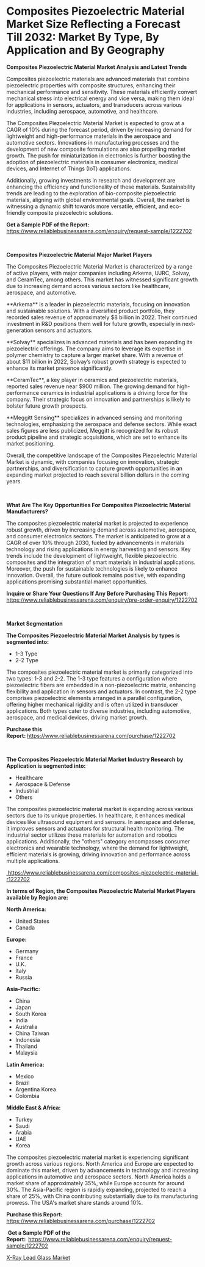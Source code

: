 <p><h1>Composites Piezoelectric Material Market Size Reflecting a Forecast Till 2032: Market By Type, By Application and By Geography</h1></p><p><strong>Composites Piezoelectric Material Market Analysis and Latest Trends</strong></p>
<p><p>Composites piezoelectric materials are advanced materials that combine piezoelectric properties with composite structures, enhancing their mechanical performance and sensitivity. These materials efficiently convert mechanical stress into electrical energy and vice versa, making them ideal for applications in sensors, actuators, and transducers across various industries, including aerospace, automotive, and healthcare.</p><p>The Composites Piezoelectric Material Market is expected to grow at a CAGR of 10% during the forecast period, driven by increasing demand for lightweight and high-performance materials in the aerospace and automotive sectors. Innovations in manufacturing processes and the development of new composite formulations are also propelling market growth. The push for miniaturization in electronics is further boosting the adoption of piezoelectric materials in consumer electronics, medical devices, and Internet of Things (IoT) applications.</p><p>Additionally, growing investments in research and development are enhancing the efficiency and functionality of these materials. Sustainability trends are leading to the exploration of bio-composite piezoelectric materials, aligning with global environmental goals. Overall, the market is witnessing a dynamic shift towards more versatile, efficient, and eco-friendly composite piezoelectric solutions.</p></p>
<p><strong>Get a Sample PDF of the Report:&nbsp;</strong> <a href="https://www.reliablebusinessarena.com/enquiry/request-sample/1222702?utm_campaign=1871&utm_medium=2&utm_source=Github&utm_content=ia&utm_term=05022025&utm_id=composites-piezoelectric-material">https://www.reliablebusinessarena.com/enquiry/request-sample/1222702</a></p>
<p>&nbsp;</p>
<p><strong>Composites Piezoelectric Material Major Market Players</strong></p>
<p><p>The Composites Piezoelectric Material Market is characterized by a range of active players, with major companies including Arkema, UJRC, Solvay, and CeramTec, among others. This market has witnessed significant growth due to increasing demand across various sectors like healthcare, aerospace, and automotive.</p><p>**Arkema** is a leader in piezoelectric materials, focusing on innovation and sustainable solutions. With a diversified product portfolio, they recorded sales revenue of approximately $8 billion in 2022. Their continued investment in R&D positions them well for future growth, especially in next-generation sensors and actuators.</p><p>**Solvay** specializes in advanced materials and has been expanding its piezoelectric offerings. The company aims to leverage its expertise in polymer chemistry to capture a larger market share. With a revenue of about $11 billion in 2022, Solvay’s robust growth strategy is expected to enhance its market presence significantly.</p><p>**CeramTec**, a key player in ceramics and piezoelectric materials, reported sales revenue near $900 million. The growing demand for high-performance ceramics in industrial applications is a driving force for the company. Their strategic focus on innovation and partnerships is likely to bolster future growth prospects.</p><p>**Meggitt Sensing** specializes in advanced sensing and monitoring technologies, emphasizing the aerospace and defense sectors. While exact sales figures are less publicized, Meggitt is recognized for its robust product pipeline and strategic acquisitions, which are set to enhance its market positioning.</p><p>Overall, the competitive landscape of the Composites Piezoelectric Material Market is dynamic, with companies focusing on innovation, strategic partnerships, and diversification to capture growth opportunities in an expanding market projected to reach several billion dollars in the coming years.</p></p>
<p>&nbsp;</p>
<p><strong>What Are The Key Opportunities For Composites Piezoelectric Material Manufacturers?</strong></p>
<p><p>The composites piezoelectric material market is projected to experience robust growth, driven by increasing demand across automotive, aerospace, and consumer electronics sectors. The market is anticipated to grow at a CAGR of over 10% through 2030, fueled by advancements in materials technology and rising applications in energy harvesting and sensors. Key trends include the development of lightweight, flexible piezoelectric composites and the integration of smart materials in industrial applications. Moreover, the push for sustainable technologies is likely to enhance innovation. Overall, the future outlook remains positive, with expanding applications promising substantial market opportunities.</p></p>
<p><strong>Inquire or Share Your Questions If Any Before Purchasing This Report:</strong> <a href="https://www.reliablebusinessarena.com/enquiry/pre-order-enquiry/1222702?utm_campaign=1871&utm_medium=2&utm_source=Github&utm_content=ia&utm_term=05022025&utm_id=composites-piezoelectric-material">https://www.reliablebusinessarena.com/enquiry/pre-order-enquiry/1222702</a></p>
<p>&nbsp;</p>
<p><strong>Market Segmentation</strong></p>
<p><strong>The Composites Piezoelectric Material Market Analysis by types is segmented into:</strong></p>
<p><ul><li>1-3 Type</li><li>2-2 Type</li></ul></p>
<p><p>The composites piezoelectric material market is primarily categorized into two types: 1-3 and 2-2. The 1-3 type features a configuration where piezoelectric fibers are embedded in a non-piezoelectric matrix, enhancing flexibility and application in sensors and actuators. In contrast, the 2-2 type comprises piezoelectric elements arranged in a parallel configuration, offering higher mechanical rigidity and is often utilized in transducer applications. Both types cater to diverse industries, including automotive, aerospace, and medical devices, driving market growth.</p></p>
<p><strong>Purchase this Report:&nbsp;</strong><a href="https://www.reliablebusinessarena.com/purchase/1222702?utm_campaign=1871&utm_medium=2&utm_source=Github&utm_content=ia&utm_term=05022025&utm_id=composites-piezoelectric-material">https://www.reliablebusinessarena.com/purchase/1222702</a></p>
<p>&nbsp;</p>
<p><strong>The Composites Piezoelectric Material Market Industry Research by Application is segmented into:</strong></p>
<p><ul><li>Healthcare</li><li>Aerospace & Defense</li><li>Industrial</li><li>Others</li></ul></p>
<p><p>The composites piezoelectric material market is expanding across various sectors due to its unique properties. In healthcare, it enhances medical devices like ultrasound equipment and sensors. In aerospace and defense, it improves sensors and actuators for structural health monitoring. The industrial sector utilizes these materials for automation and robotics applications. Additionally, the "others" category encompasses consumer electronics and wearable technology, where the demand for lightweight, efficient materials is growing, driving innovation and performance across multiple applications.</p></p>
<p><a href="https://www.reliablebusinessarena.com/composites-piezoelectric-material-r1222702?utm_campaign=1871&utm_medium=2&utm_source=Github&utm_content=ia&utm_term=05022025&utm_id=composites-piezoelectric-material">&nbsp;https://www.reliablebusinessarena.com/composites-piezoelectric-material-r1222702</a></p>
<p><strong>In terms of Region, the Composites Piezoelectric Material Market Players available by Region are:</strong></p>
<p>
    <p> <strong> North America: </strong>
        <ul>
            <li>United States</li>
            <li>Canada</li>
        </ul>
        </p> 
    <p> <strong> Europe: </strong>
        <ul>
            <li>Germany</li>
            <li>France</li>
            <li>U.K.</li>
            <li>Italy</li>
            <li>Russia</li>
        </ul>
        </p> 
    <p> <strong> Asia-Pacific: </strong>
        <ul>
            <li>China</li>
            <li>Japan</li>
            <li>South Korea</li>
            <li>India</li>
            <li>Australia</li>
            <li>China Taiwan</li>
            <li>Indonesia</li>
            <li>Thailand</li>
            <li>Malaysia</li>
        </ul>
        </p> 
    <p> <strong> Latin America: </strong>
        <ul>
            <li>Mexico</li>
            <li>Brazil</li>
            <li>Argentina Korea</li>
            <li>Colombia</li>
        </ul>
        </p> 
    <p> <strong> Middle East & Africa: </strong>
        <ul>
            <li>Turkey</li>
            <li>Saudi</li>
            <li>Arabia</li>
            <li>UAE</li>
            <li>Korea</li>
        </ul>
    </p>
    </p>
<p><p>The composites piezoelectric material market is experiencing significant growth across various regions. North America and Europe are expected to dominate this market, driven by advancements in technology and increasing applications in automotive and aerospace sectors. North America holds a market share of approximately 35%, while Europe accounts for around 30%. The Asia-Pacific region is rapidly expanding, projected to reach a share of 25%, with China contributing substantially due to its manufacturing prowess. The USA's market share stands around 10%.</p></p>
<p><strong>Purchase this Report: </strong><a href="https://www.reliablebusinessarena.com/purchase/1222702?utm_campaign=1871&utm_medium=2&utm_source=Github&utm_content=ia&utm_term=05022025&utm_id=composites-piezoelectric-material">https://www.reliablebusinessarena.com/purchase/1222702</a></p>
<p>&nbsp;<strong>Get a Sample PDF of the Report:&nbsp;&nbsp;</strong><a href="https://www.reliablebusinessarena.com/enquiry/request-sample/1222702?utm_campaign=1871&utm_medium=2&utm_source=Github&utm_content=ia&utm_term=05022025&utm_id=composites-piezoelectric-material">https://www.reliablebusinessarena.com/enquiry/request-sample/1222702</a></p>
<p><strong></strong></p>
<p><p><a href="https://github.com/marloy8/Market-Research-Report-List-7/blob/main/x-ray-lead-glass-market.md?utm_campaign=1871&utm_medium=2&utm_source=Github&utm_content=ia&utm_term=05022025&utm_id=composites-piezoelectric-material">X-Ray Lead Glass Market</a></p></p>
